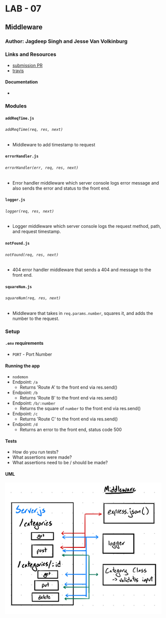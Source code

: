 # LAB - 07

## Middleware

### Author: Jagdeep Singh and Jesse Van Volkinburg

### Links and Resources
* [submission PR](https://github.com/401-advanced-javascript-js/lab-07-middleware/pull/2)
* [travis](https://www.travis-ci.com/401-advanced-javascript-js/lab-07-middleware)

#### Documentation
* 

### Modules
#### `addReqTime.js`
###### `addReqTime(req, res, next)`
- Middleware to add timestamp to request

#### `errorHandler.js`
###### `errorHandler(err, req, res, next)`
- Error handler middleware which server console logs error message and also sends the error and status to the front end.

#### `logger.js`
###### `logger(req, res, next)`
- Logger middleware which server console logs the request method, path, and request timestamp.

#### `notFound.js`
###### `notFound(req, res, next)`
- 404 error handler middleware that sends a 404 and message to the front end.

#### `squareNum.js`
###### `squareNum(req, res, next)`
- Middleware that takes in `req.params.number`, squares it, and adds the number to the request.

### Setup
#### `.env` requirements
* `PORT` - Port Number

#### Running the app
* `nodemon`
* Endpoint: `/a`
  * Returns 'Route A' to the front end via res.send()
* Endpoint: `/b`
  * Returns 'Route B' to the front end via res.send()
* Endpoint: `/b/:number`
  * Returns the square of `number` to the front end via res.send()
* Endpoint: `/c`
  * Returns 'Route C' to the front end via res.send()
* Endpoint: `/d`
  * Returns an error to the front end, status code 500
  
#### Tests
* How do you run tests?
* What assertions were made?
* What assertions need to be / should be made?

#### UML

![UML](./assets/middleware-uml.jpeg)
